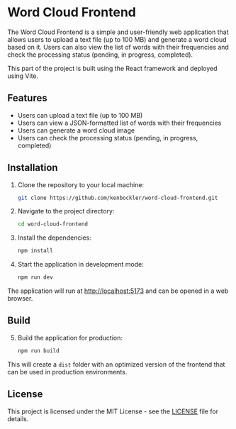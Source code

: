 # Word Cloud Frontend

The Word Cloud Frontend is a simple and user-friendly web application that allows users to upload a text file (up to 100 MB) and generate a word cloud based on it. Users can also view the list of words with their frequencies and check the processing status (pending, in progress, completed).

This part of the project is built using the React framework and deployed using Vite.

## Features

- Users can upload a text file (up to 100 MB)
- Users can view a JSON-formatted list of words with their frequencies
- Users can generate a word cloud image
- Users can check the processing status (pending, in progress, completed)

## Installation

1. Clone the repository to your local machine:

    ```bash
    git clone https://github.com/kenbockler/word-cloud-frontend.git
    ```

2. Navigate to the project directory:

    ```bash
    cd word-cloud-frontend
    ```

3. Install the dependencies:

    ```bash
    npm install
    ```

4. Start the application in development mode:
    
    ```bash
    npm run dev
    ```

The application will run at [http://localhost:5173](http://localhost:5173) and can be opened in a web browser.

## Build
5. Build the application for production:

    ```bash
    npm run build
    ```

This will create a `dist` folder with an optimized version of the frontend that can be used in production environments.

## License

This project is licensed under the MIT License - see the [LICENSE](../main/LICENSE) file for details.




